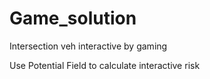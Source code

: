 # Game_solution
Intersection veh interactive by gaming

Use Potential Field to calculate interactive risk
